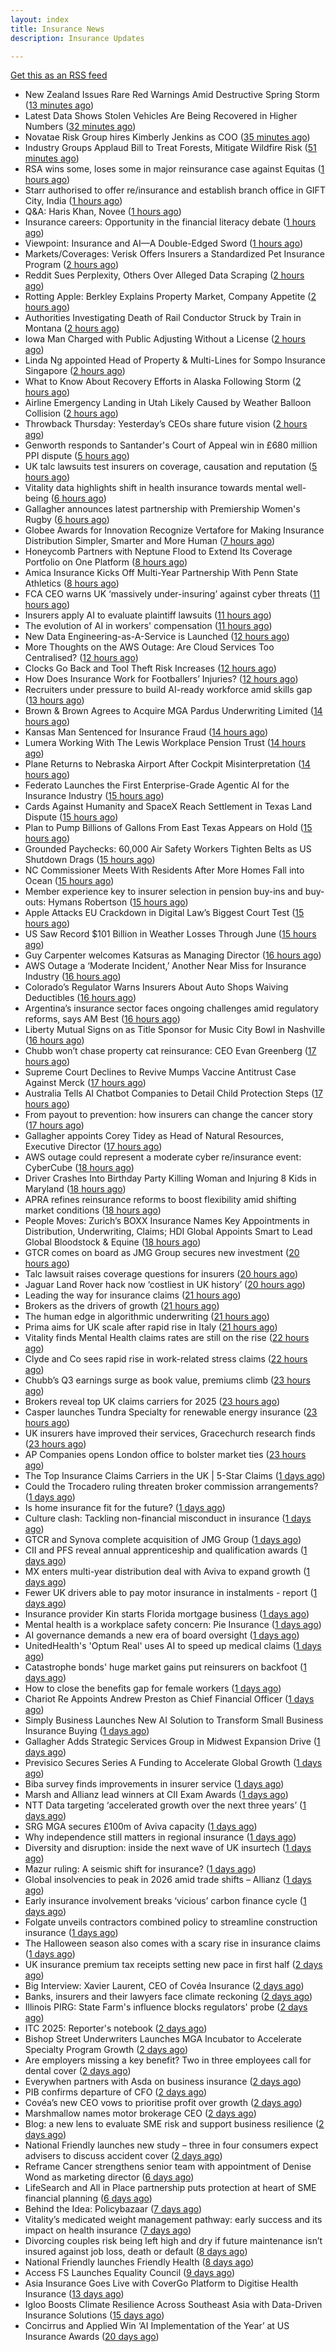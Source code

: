 ```yaml
---
layout: index
title: Insurance News
description: Insurance Updates

---
```


[Get this as an RSS feed](/insurance.rss)

<!-- news_marker starts -->
- New Zealand Issues Rare Red Warnings Amid Destructive Spring Storm ([13 minutes ago](https://www.insurancejournal.com/news/international/2025/10/23/844823.htm))
- Latest Data Shows Stolen Vehicles Are Being Recovered in Higher Numbers ([32 minutes ago](https://insurance-edge.net/2025/10/23/latest-data-shows-stolen-vehicles-are-being-recovered-in-higher-numbers/))
- Novatae Risk Group hires Kimberly Jenkins as COO ([35 minutes ago](https://www.reinsurancene.ws/novatae-risk-group-hires-kimberly-jenkins-as-coo/))
- Industry Groups Applaud Bill to Treat Forests, Mitigate Wildfire Risk ([51 minutes ago](https://www.insurancejournal.com/news/national/2025/10/23/844812.htm))
- RSA wins some, loses some in major reinsurance case against Equitas ([1 hours ago](https://www.insurancebusinessmag.com/uk/news/breaking-news/rsa-wins-some-loses-some-in-major-reinsurance-case-against-equitas-553999.aspx))
- Starr authorised to offer re/insurance and establish branch office in GIFT City, India ([1 hours ago](https://www.reinsurancene.ws/starr-authorised-to-offer-re-insurance-and-establish-branch-office-in-gift-city-india/))
- Q&A: Haris Khan, Novee ([1 hours ago](https://www.postonline.co.uk/technology/7958878/qa-haris-khan-novee))
- Insurance careers: Opportunity in the financial literacy debate ([1 hours ago](https://www.postonline.co.uk/people/7959118/insurance-careers-opportunity-in-the-financial-literacy-debate))
- Viewpoint: Insurance and AI—A Double-Edged Sword ([1 hours ago](https://www.insurancejournal.com/news/national/2025/10/23/844797.htm))
- Markets/Coverages: Verisk Offers Insurers a Standardized Pet Insurance Program ([2 hours ago](https://www.insurancejournal.com/news/national/2025/10/23/843649.htm))
- Reddit Sues Perplexity, Others Over Alleged Data Scraping ([2 hours ago](https://www.insurancejournal.com/news/national/2025/10/23/844783.htm))
- Rotting Apple: Berkley Explains Property Market, Company Appetite ([2 hours ago](https://www.insurancejournal.com/news/national/2025/10/23/844779.htm))
- Authorities Investigating Death of Rail Conductor Struck by Train in Montana ([2 hours ago](https://www.insurancejournal.com/news/west/2025/10/23/844791.htm))
- Iowa Man Charged with Public Adjusting Without a License ([2 hours ago](https://www.insurancejournal.com/news/midwest/2025/10/23/844814.htm))
- Linda Ng appointed Head of Property & Multi-Lines for Sompo Insurance Singapore ([2 hours ago](https://www.reinsurancene.ws/linda-ng-appointed-head-of-property-multi-lines-for-sompo-insurance-singapore/))
- What to Know About Recovery Efforts in Alaska Following Storm ([2 hours ago](https://www.insurancejournal.com/news/west/2025/10/23/844787.htm))
- Airline Emergency Landing in Utah Likely Caused by Weather Balloon Collision ([2 hours ago](https://www.insurancejournal.com/news/west/2025/10/23/844816.htm))
- Throwback Thursday: Yesterday’s CEOs share future vision ([2 hours ago](https://www.postonline.co.uk/people/7956773/throwback-thursday-yesterday%E2%80%99s-ceos-share-future-vision))
- Genworth responds to Santander's Court of Appeal win in £680 million PPI dispute ([5 hours ago](https://www.insurancebusinessmag.com/uk/news/breaking-news/genworth-responds-to-santanders-court-of-appeal-win-in-680-million-ppi-dispute-553972.aspx))
- UK talc lawsuits test insurers on coverage, causation and reputation ([5 hours ago](https://www.insurancebusinessmag.com/uk/news/breaking-news/uk-talc-lawsuits-test-insurers-on-coverage-causation-and-reputation-553971.aspx))
- Vitality data highlights shift in health insurance towards mental well-being ([6 hours ago](https://www.insurancebusinessmag.com/uk/news/life-insurance/vitality-data-highlights-shift-in-health-insurance-towards-mental-wellbeing-553967.aspx))
- Gallagher announces latest partnership with Premiership Women's Rugby ([6 hours ago](https://www.insurancebusinessmag.com/uk/news/breaking-news/gallagher-announces-latest-partnership-with-premiership-womens-rugby-553966.aspx))
- Globee Awards for Innovation Recognize Vertafore for Making Insurance Distribution Simpler, Smarter and More Human ([7 hours ago](https://www.insurtechinsights.com/globee-awards-for-innovation-recognize-vertafore-for-making-insurance-distribution-simpler-smarter-and-more-human/))
- Honeycomb Partners with Neptune Flood to Extend Its Coverage Portfolio on One Platform ([8 hours ago](https://www.insurtechinsights.com/honeycomb-partners-with-neptune-flood-to-extend-its-coverage-portfolio-on-one-platform/))
- Amica Insurance Kicks Off Multi-Year Partnership With Penn State Athletics ([8 hours ago](https://www.insurtechinsights.com/amica-insurance-kicks-off-multi-year-partnership-with-penn-state-athletics/))
- FCA CEO warns UK ‘massively under-insuring’ against cyber threats ([11 hours ago](https://www.postonline.co.uk/regulation/7959264/fca-ceo-warns-uk-%E2%80%98massively-under-insuring%E2%80%99-against-cyber-threats))
- Insurers apply AI to evaluate plaintiff lawsuits ([11 hours ago](https://www.dig-in.com/news/insurers-apply-ai-to-evaluate-plaintiff-lawsuits))
- The evolution of AI in workers' compensation ([11 hours ago](https://www.dig-in.com/opinion/the-evolution-of-ai-in-workers-compensation))
- New Data Engineering-as-A-Service is Launched ([12 hours ago](https://insurance-edge.net/2025/10/22/new-data-engineering-as-a-service-is-launched/))
- More Thoughts on the AWS Outage: Are Cloud Services Too Centralised? ([12 hours ago](https://insurance-edge.net/2025/10/22/more-thoughts-on-the-aws-outage-are-cloud-services-too-centralised/))
- Clocks Go Back and Tool Theft Risk Increases ([12 hours ago](https://insurance-edge.net/2025/10/22/clocks-go-back-and-tool-theft-risk-increases/))
- How Does Insurance Work for Footballers’ Injuries? ([12 hours ago](https://insurance-edge.net/2025/10/22/how-does-insurance-work-for-footballers-injuries/))
- Recruiters under pressure to build AI-ready workforce amid skills gap ([13 hours ago](https://www.insurancebusinessmag.com/uk/business-strategy/recruiters-under-pressure-to-build-aiready-workforce-amid-skills-gap-553936.aspx))
- Brown & Brown Agrees to Acquire MGA Pardus Underwriting Limited ([14 hours ago](https://www.insurtechinsights.com/brown-brown-agrees-to-acquire-mga-pardus-underwriting-limited/))
- Kansas Man Sentenced for Insurance Fraud ([14 hours ago](https://www.insurancejournal.com/news/midwest/2025/10/22/844774.htm))
- Lumera Working With The Lewis Workplace Pension Trust ([14 hours ago](https://insurance-edge.net/2025/10/22/lumera-working-with-the-lewis-workplace-pension-trust/))
- Plane Returns to Nebraska Airport After Cockpit Misinterpretation ([14 hours ago](https://www.insurancejournal.com/news/midwest/2025/10/22/844770.htm))
- Federato Launches the First Enterprise-Grade Agentic AI for the Insurance Industry ([15 hours ago](https://www.insurtechinsights.com/federato-launches-the-first-enterprise-grade-agentic-ai-for-the-insurance-industry/))
- Cards Against Humanity and SpaceX Reach Settlement in Texas Land Dispute ([15 hours ago](https://www.insurancejournal.com/news/southcentral/2025/10/22/844767.htm))
- Plan to Pump Billions of Gallons From East Texas Appears on Hold ([15 hours ago](https://www.insurancejournal.com/news/southcentral/2025/10/22/844763.htm))
- Grounded Paychecks: 60,000 Air Safety Workers Tighten Belts as US Shutdown Drags ([15 hours ago](https://www.insurancejournal.com/news/national/2025/10/22/844760.htm))
- NC Commissioner Meets With Residents After More Homes Fall into Ocean ([15 hours ago](https://www.insurancejournal.com/news/southeast/2025/10/22/844757.htm))
- Member experience key to insurer selection in pension buy-ins and buy-outs: Hymans Robertson ([15 hours ago](https://www.reinsurancene.ws/member-experience-key-to-insurer-selection-in-pension-buy-ins-and-buy-outs-hymans-robertson/))
- Apple Attacks EU Crackdown in Digital Law’s Biggest Court Test ([15 hours ago](https://www.insurancejournal.com/news/international/2025/10/22/844749.htm))
- US Saw Record $101 Billion in Weather Losses Through June ([15 hours ago](https://www.insurancejournal.com/news/national/2025/10/22/844752.htm))
- Guy Carpenter welcomes Katsuras as Managing Director ([16 hours ago](https://www.reinsurancene.ws/guy-carpenter-welcomes-katsuras-as-managing-director/))
- AWS Outage a ‘Moderate Incident,’ Another Near Miss for Insurance Industry ([16 hours ago](https://www.insurancejournal.com/news/national/2025/10/22/844725.htm))
- Colorado’s Regulator Warns Insurers About Auto Shops Waiving Deductibles ([16 hours ago](https://www.insurancejournal.com/news/west/2025/10/22/844741.htm))
- Argentina’s insurance sector faces ongoing challenges amid regulatory reforms, says AM Best ([16 hours ago](https://www.reinsurancene.ws/argentinas-insurance-sector-faces-ongoing-challenges-amid-regulatory-reforms-says-am-best/))
- Liberty Mutual Signs on as Title Sponsor for Music City Bowl in Nashville ([16 hours ago](https://www.insurancejournal.com/news/southeast/2025/10/22/844732.htm))
- Chubb won’t chase property cat reinsurance: CEO Evan Greenberg ([17 hours ago](https://www.reinsurancene.ws/chubb-wont-chase-property-cat-reinsurance-ceo-evan-greenberg/))
- Supreme Court Declines to Revive Mumps Vaccine Antitrust Case Against Merck ([17 hours ago](https://www.insurancejournal.com/news/east/2025/10/22/844729.htm))
- Australia Tells AI Chatbot Companies to Detail Child Protection Steps ([17 hours ago](https://www.insurancejournal.com/news/international/2025/10/22/844727.htm))
- From payout to prevention: how insurers can change the cancer story ([17 hours ago](https://ifamagazine.com/from-payout-to-prevention-how-insurers-can-change-the-cancer-story/))
- Gallagher appoints Corey Tidey as Head of Natural Resources, Executive Director ([17 hours ago](https://www.reinsurancene.ws/gallagher-appoints-corey-tidey-as-head-of-natural-resources-executive-director/))
- AWS outage could represent a moderate cyber re/insurance event: CyberCube ([18 hours ago](https://www.reinsurancene.ws/aws-outage-could-represent-a-moderate-cyber-re-insurance-event-cybercube/))
- Driver Crashes Into Birthday Party Killing Woman and Injuring 8 Kids in Maryland ([18 hours ago](https://www.insurancejournal.com/news/east/2025/10/22/844721.htm))
- APRA refines reinsurance reforms to boost flexibility amid shifting market conditions ([18 hours ago](https://www.reinsurancene.ws/apra-refines-reinsurance-reforms-to-boost-flexibility-amid-shifting-market-conditions/))
- People Moves: Zurich’s BOXX Insurance Names Key Appointments in Distribution, Underwriting, Claims; HDI Global Appoints Smart to Lead Global Bloodstock & Equine ([18 hours ago](https://www.insurancejournal.com/news/international/2025/10/22/844713.htm))
- GTCR comes on board as JMG Group secures new investment ([20 hours ago](https://www.postonline.co.uk/broker/7959250/gtcr-comes-on-board-as-jmg-group-secures-new-investment))
- Talc lawsuit raises coverage questions for insurers ([20 hours ago](https://www.postonline.co.uk/commercial/7959251/talc-lawsuit-raises-coverage-questions-for-insurers))
- Jaguar Land Rover hack now ‘costliest in UK history’ ([20 hours ago](https://www.postonline.co.uk/news/7959253/jaguar-land-rover-hack-now-%E2%80%98costliest-in-uk-history%E2%80%99))
- Leading the way for insurance claims ([21 hours ago](https://www.insurancebusinessmag.com/uk/tv/leading-the-way-for-insurance-claims-553875.aspx))
- Brokers as the drivers of growth ([21 hours ago](https://www.insurancebusinessmag.com/uk/news/columns/brokers-as-the-drivers-of-growth-553874.aspx))
- The human edge in algorithmic underwriting ([21 hours ago](https://www.insurancebusinessmag.com/uk/news/technology/the-human-edge-in-algorithmic-underwriting-553873.aspx))
- Prima aims for UK scale after rapid rise in Italy ([21 hours ago](https://www.postonline.co.uk/news/7959238/prima-aims-for-uk-scale-after-rapid-rise-in-italy))
- Vitality finds Mental Health claims rates are still on the rise ([22 hours ago](https://ifamagazine.com/vitality-finds-mental-health-claims-rates-are-still-on-the-rise/))
- Clyde and Co sees rapid rise in work-related stress claims ([22 hours ago](https://www.postonline.co.uk/commercial/7959240/clyde-and-co-sees-rapid-rise-in-work-related-stress-claims))
- Chubb’s Q3 earnings surge as book value, premiums climb ([23 hours ago](https://www.insurancebusinessmag.com/uk/news/breaking-news/chubbs-q3-earnings-surge-as-book-value-premiums-climb-553846.aspx))
- Brokers reveal top UK claims carriers for 2025 ([23 hours ago](https://www.insurancebusinessmag.com/uk/news/claims/brokers-reveal-top-uk-claims-carriers-for-2025-553843.aspx))
- Casper launches Tundra Specialty for renewable energy insurance ([23 hours ago](https://www.insurancebusinessmag.com/uk/news/breaking-news/casper-launches-tundra-specialty-for-renewable-energy-insurance-553838.aspx))
- UK insurers have improved their services, Gracechurch research finds ([23 hours ago](https://www.insurancebusinessmag.com/uk/news/breaking-news/uk-insurers-have-improved-their-services-gracechurch-research-finds-553835.aspx))
- AP Companies opens London office to bolster market ties ([23 hours ago](https://www.insurancebusinessmag.com/uk/news/breaking-news/ap-companies-opens-london-office-to-bolster-market-ties-553834.aspx))
- The Top Insurance Claims Carriers in the UK | 5-Star Claims ([1 days ago](https://www.insurancebusinessmag.com/uk/best-insurance/the-top-insurance-claims-carriers-in-the-uk--5star-claims-552040.aspx))
- Could the Trocadero ruling threaten broker commission arrangements? ([1 days ago](https://www.postonline.co.uk/broker/7958897/could-the-trocadero-ruling-threaten-broker-commission-arrangements))
- Is home insurance fit for the future? ([1 days ago](https://www.postonline.co.uk/personal/7959041/is-home-insurance-fit-for-the-future))
- Culture clash: Tackling non-financial misconduct in insurance ([1 days ago](https://www.postonline.co.uk/regulation/7958979/culture-clash-tackling-non-financial-misconduct-in-insurance))
- GTCR and Synova complete acquisition of JMG Group ([1 days ago](https://www.insurancebusinessmag.com/uk/news/mergers-acquisitions/gtcr-and-synova-complete-acquisition-of-jmg-group-553807.aspx))
- CII and PFS reveal annual apprenticeship and qualification awards ([1 days ago](https://www.insurancebusinessmag.com/uk/news/breaking-news/cii-and-pfs-reveal-annual-apprenticeship-and-qualification-awards-553805.aspx))
- MX enters multi-year distribution deal with Aviva to expand growth ([1 days ago](https://www.insurancebusinessmag.com/uk/news/breaking-news/mx-enters-multiyear-distribution-deal-with-aviva-to-expand-growth-553801.aspx))
- Fewer UK drivers able to pay motor insurance in instalments - report ([1 days ago](https://www.insurancebusinessmag.com/uk/news/auto-motor/fewer-uk-drivers-able-to-pay-motor-insurance-in-instalments--report-553798.aspx))
- Insurance provider Kin starts Florida mortgage business ([1 days ago](https://www.dig-in.com/news/insurance-provider-kin-starts-florida-mortgage-business))
- Mental health is a workplace safety concern: Pie Insurance ([1 days ago](https://www.dig-in.com/news/mental-health-is-a-workplace-safety-concern-pie-insurance))
- AI governance demands a new era of board oversight ([1 days ago](https://www.dig-in.com/opinion/ai-governance-demands-a-new-era-of-oversight))
- UnitedHealth's 'Optum Real' uses AI to speed up medical claims ([1 days ago](https://www.dig-in.com/articles/unitedhealth-uses-ai-to-speed-up-medical-claims))
- Catastrophe bonds' huge market gains put reinsurers on backfoot ([1 days ago](https://www.dig-in.com/articles/catastrophe-bonds-huge-market-gains-reinsurers-on-backfoot))
- How to close the benefits gap for female workers ([1 days ago](https://www.dig-in.com/news/how-to-close-the-benefits-gap-for-female-workers))
- Chariot Re Appoints Andrew Preston as Chief Financial Officer ([1 days ago](https://www.insurtechinsights.com/chariot-re-appoints-andrew-preston-as-chief-financial-officer/))
- Simply Business Launches New AI Solution to Transform Small Business Insurance Buying ([1 days ago](https://www.insurtechinsights.com/simply-business-launches-new-ai-solution-to-transform-small-business-insurance-buying/))
- Gallagher Adds Strategic Services Group in Midwest Expansion Drive ([1 days ago](https://www.insurtechinsights.com/gallagher-adds-strategic-services-group-in-midwest-expansion-drive/))
- Previsico Secures Series A Funding to Accelerate Global Growth ([1 days ago](https://www.insurtechinsights.com/previsico-secures-series-a-funding-to-accelerate-global-growth/))
- Biba survey finds improvements in insurer service ([1 days ago](https://www.postonline.co.uk/news/7959244/biba-survey-finds-improvements-in-insurer-service))
- Marsh and Allianz lead winners at CII Exam Awards ([1 days ago](https://www.postonline.co.uk/people/7959243/marsh-and-allianz-lead-winners-at-cii-exam-awards))
- NTT Data targeting ‘accelerated growth over the next three years’ ([1 days ago](https://www.postonline.co.uk/news/7959241/ntt-data-targeting-%E2%80%98accelerated-growth-over-the-next-three-years%E2%80%99))
- SRG MGA secures £100m of Aviva capacity ([1 days ago](https://www.postonline.co.uk/news/7959242/srg-mga-secures-%C2%A3100m-of-aviva-capacity))
- Why independence still matters in regional insurance ([1 days ago](https://www.insurancebusinessmag.com/uk/news/breaking-news/why-independence-still-matters-in-regional-insurance-553717.aspx))
- Diversity and disruption: inside the next wave of UK insurtech ([1 days ago](https://www.insurancebusinessmag.com/uk/news/technology/diversity-and-disruption-inside-the-next-wave-of-uk-insurtech-553716.aspx))
- Mazur ruling: A seismic shift for insurance? ([1 days ago](https://www.postonline.co.uk/regulation/7959211/mazur-ruling-a-seismic-shift-for-insurance))
- Global insolvencies to peak in 2026 amid trade shifts – Allianz ([1 days ago](https://www.insurancebusinessmag.com/uk/news/breaking-news/global-insolvencies-to-peak-in-2026-amid-trade-shifts--allianz-553699.aspx))
- Early insurance involvement breaks ‘vicious’ carbon finance cycle ([1 days ago](https://www.postonline.co.uk/commercial/7959225/early-insurance-involvement-breaks-%E2%80%98vicious%E2%80%99-carbon-finance-cycle))
- Folgate unveils contractors combined policy to streamline construction insurance ([1 days ago](https://www.insurancebusinessmag.com/uk/news/construction-engineering/folgate-unveils-contractors-combined-policy-to-streamline-construction-insurance-553695.aspx))
- The Halloween season also comes with a scary rise in insurance claims ([1 days ago](https://www.insurancebusinessmag.com/uk/news/claims/the-halloween-season-also-comes-with-a-scary-rise-in-insurance-claims-553692.aspx))
- UK insurance premium tax receipts setting new pace in first half ([2 days ago](https://www.insurancebusinessmag.com/uk/news/life-insurance/uk-insurance-premium-tax-receipts-setting-new-pace-in-first-half-553691.aspx))
- Big Interview: Xavier Laurent, CEO of Covéa Insurance ([2 days ago](https://www.postonline.co.uk/personal/7959227/big-interview-xavier-laurent-ceo-of-cov%C3%A9a-insurance))
- Banks, insurers and their lawyers face climate reckoning ([2 days ago](https://www.postonline.co.uk/regulation/7959115/banks-insurers-and-their-lawyers-face-climate-reckoning))
- Illinois PIRG: State Farm's influence blocks regulators' probe ([2 days ago](https://www.dig-in.com/news/illinois-pirg-state-farms-influence-blocks-regulators))
- ITC 2025: Reporter's notebook ([2 days ago](https://www.dig-in.com/news/itc-2025-reporters-notebook))
- Bishop Street Underwriters Launches MGA Incubator to Accelerate Specialty Program Growth ([2 days ago](https://www.insurtechinsights.com/bishop-street-underwriters-launches-mga-incubator-to-accelerate-specialty-program-growth/))
- Are employers missing a key benefit? Two in three employees call for dental cover ([2 days ago](https://ifamagazine.com/are-employers-missing-a-key-benefit-two-in-three-employees-call-for-dental-cover/))
- Everywhen partners with Asda on business insurance ([2 days ago](https://www.postonline.co.uk/commercial/7959237/everywhen-partners-with-asda-on-business-insurance))
- PIB confirms departure of CFO ([2 days ago](https://www.postonline.co.uk/news/7959236/pib-confirms-departure-of-cfo))
- Covéa’s new CEO vows to prioritise profit over growth ([2 days ago](https://www.postonline.co.uk/news/7959229/cov%C3%A9a%E2%80%99s-new-ceo-vows-to-prioritise-profit-over-growth))
- Marshmallow names motor brokerage CEO ([2 days ago](https://www.postonline.co.uk/people/7959234/marshmallow-names-motor-brokerage-ceo))
- Blog: a new lens to evaluate SME risk and support business resilience ([2 days ago](https://www.postonline.co.uk/market-access/7959213/blog-a-new-lens-to-evaluate-sme-risk-and-support-business-resilience))
- National Friendly launches new study – three in four consumers expect advisers to discuss accident cover ([2 days ago](https://ifamagazine.com/national-friendly-launches-new-study-three-in-four-consumers-expect-advisers-to-discuss-accident-cover/))
- Reframe Cancer strengthens senior team with appointment of Denise Wond as marketing director ([6 days ago](https://ifamagazine.com/reframe-cancer-strengthens-senior-team-with-appointment-of-denise-wond-as-marketing-director/))
- LifeSearch and All in Place partnership puts protection at heart of SME financial planning ([6 days ago](https://ifamagazine.com/lifesearch-and-all-in-place-partnership-puts-protection-at-heart-of-sme-financial-planning/))
- Behind the Idea: Policybazaar ([7 days ago](https://thefintechtimes.com/behind-the-idea-policybazaar/))
- Vitality’s medicated weight management pathway: early success and its impact on health insurance ([7 days ago](https://ifamagazine.com/vitalitys-medicated-weight-management-pathway-early-success-and-its-impact-on-health-insurance/))
- Divorcing couples risk being left high and dry if future maintenance isn’t insured against job loss, death or default ([8 days ago](https://ifamagazine.com/divorcing-couples-risk-being-left-high-and-dry-if-future-maintenance-isnt-insured-against-job-loss-death-or-default/))
- National Friendly launches Friendly Health ([8 days ago](https://ifamagazine.com/national-friendly-launches-friendly-health/))
- Access FS Launches Equality Council ([9 days ago](https://ifamagazine.com/access-fs-launches-equality-council/))
- Asia Insurance Goes Live with CoverGo Platform to Digitise Health Insurance ([13 days ago](https://thefintechtimes.com/asia-insurance-goes-live-with-covergo-platform-to-digitise-health-insurance/))
- Igloo Boosts Climate Resilience Across Southeast Asia with Data-Driven Insurance Solutions ([15 days ago](https://thefintechtimes.com/igloo-boosts-climate-resilience-across-southeast-asia-with-data-driven-insurance-solutions/))
- Concirrus and Applied Win ‘AI Implementation of the Year’ at US Insurance Awards ([20 days ago](https://thefintechtimes.com/concirrus-ai-cuts-aviation-underwriting-time-from-36-hours-to-minutes-for-applied-aviation/))

<!-- news_marker ends -->